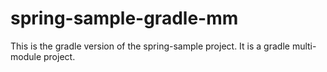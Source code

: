 spring-sample-gradle-mm
=======================

This is the gradle version of the spring-sample project. It is a gradle multi-module project.
